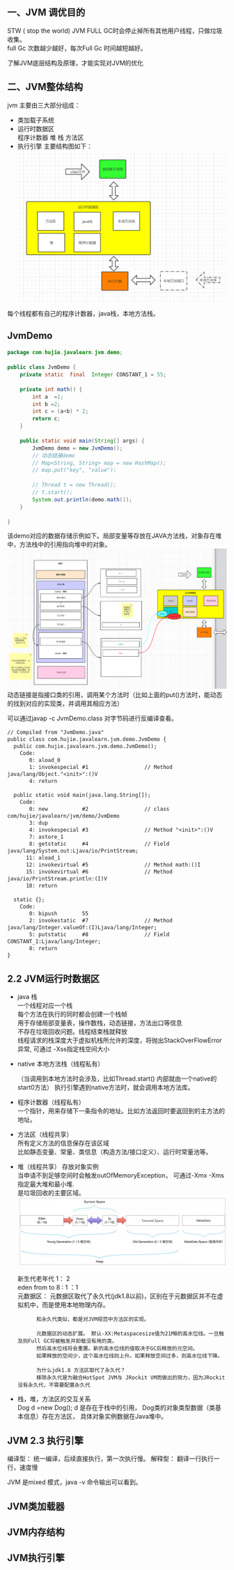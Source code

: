 
## 一、JVM 调优目的  
  STW ( stop the world)  JVM FULL GC时会停止掉所有其他用户线程，只做垃圾收集。  
  full Gc 次数越少越好，每次Full Gc 时间越短越好。
  
  了解JVM底层结构及原理，才能实现对JVM的优化

## 二、JVM整体结构
jvm 主要由三大部分组成：
- 类加载子系统
- 运行时数据区  
  程序计数器  堆  栈  方法区
- 执行引擎
主要结构图如下：
![jvm](../../../../../resources/images/jvm/jvm_structure.png) 



每个线程都有自己的程序计数器，java栈，本地方法栈。
## JvmDemo
```java
package com.hujie.javalearn.jvm.demo;

public class JvmDemo {
    private static  final  Integer CONSTANT_1 = 55;

    private int math() {
        int a  =1;
        int b =2;
        int c = (a+b) * 2;
        return c;
    }

    public static void main(String[] args) {
        JvmDemo demo = new JvmDemo();
        // 动态链接demo
        // Map<String, String> map = new HashMap();
        // map.put("key", "value");
  
        // Thread t = new Thread();
        // t.start();
        System.out.println(demo.math());
    }

}

```
该demo对应的数据存储示例如下。局部变量等存放在JAVA方法栈，对象存在堆中，方法栈中的引用指向堆中的对象。
![jvm](../../../../../resources/images/jvm/jvm_demo1.png) 
动态链接是指接口类的引用，调用某个方法时（比如上面的put()方法时，能动态的找到对应的实现类，并调用其相应方法）  

可以通过javap -c JvmDemo.class 对字节码进行反编译查看。
```class
// Compiled from "JvmDemo.java"
public class com.hujie.javalearn.jvm.demo.JvmDemo {
  public com.hujie.javalearn.jvm.demo.JvmDemo();
    Code:
       0: aload_0
       1: invokespecial #1                  // Method java/lang/Object."<init>":()V
       4: return

  public static void main(java.lang.String[]);
    Code:
       0: new           #2                  // class com/hujie/javalearn/jvm/demo/JvmDemo
       3: dup
       4: invokespecial #3                  // Method "<init>":()V
       7: astore_1
       8: getstatic     #4                  // Field java/lang/System.out:Ljava/io/PrintStream;
      11: aload_1
      12: invokevirtual #5                  // Method math:()I
      15: invokevirtual #6                  // Method java/io/PrintStream.println:(I)V
      18: return

  static {};
    Code:
       0: bipush        55
       2: invokestatic  #7                  // Method java/lang/Integer.valueOf:(I)Ljava/lang/Integer;
       5: putstatic     #8                  // Field CONSTANT_1:Ljava/lang/Integer;
       8: return
}
```


## 2.2 JVM运行时数据区
- java 栈  
   一个线程对应一个栈  
   每个方法在执行的同时都会创建一个栈帧  
   用于存储局部变量表，操作数栈，动态链接，方法出口等信息  
   不存在垃圾回收问题。线程结束栈就释放  
   线程请求的栈深度大于虚拟机栈所允许的深度，将抛出StackOverFlowError异常, 可通过 -Xss指定栈空间大小

- native 本地方法栈（线程私有） 

  （当调用到本地方法时会涉及，比如Thread.start()  内部就由一个native的start0方法） 
  执行引擎遇到native方法时，就会调用本地方法库。

- 程序计数器（线程私有）  
 一个指针，用来存储下一条指令的地址。比如方法返回时要返回到的主方法的地址。
 
- 方法区（线程共享）  
   所有定义方法的信息保存在该区域  
   比如静态变量、常量、类信息（构造方法/接口定义）、运行时常量池等。

- 堆（线程共享）
 存放对象实例  
 当申请不到足够空间时会触发outOfMemoryException， 可通过-Xmx -Xms指定最大堆和最小堆.  
 是垃圾回收的主要区域。
  ![jvm](../../../../../resources/images/jvm/heap_structure.png) 
  
  新生代老年代 1： 2  
  eden   from  to  8 : 1 ：1  
  元数据区： 元数据区取代了永久代(jdk1.8以前)，区别在于元数据区并不在虚拟机中，而是使用本地物理内存。  
            
            
            和永久代类似，都是对JVM规范中方法区的实现。
            
            元数据区的动态扩展。 默认-XX:Metaspacesize值为21MB的高水位线。一旦触及则Full GC将被触发并卸载没有用的类。  
            然后高水位线将会重置。新的高水位线的值取决于GC后释放的元空间。  
            如果释放的空间少，这个高水位线则上升。如果释放空间过多，则高水位线下降。
            
            为什么jdk1.8 方法区取代了永久代？  
            移除永久代是为融合HotSpot JVM与 JRockit VM而做出的努力，因为JRockit没有永久代，不需要配置永久代
            
 
  
- 栈，堆，方法区的交互关系  
  Dog d =new Dog();
  d 是存在于栈中的引用， Dog类的对象类型数据（类基本信息）存在方法区， 具体对象实例数据在Java堆中。

## JVM 2.3 执行引擎  
  编译型： 统一编译，后续直接执行，第一次执行慢。
  解释型： 翻译一行执行一行，速度慢
 
 JVM 是mixed 模式，java -v 命令输出可以看到。



## JVM类加载器


## JVM内存结构


## JVM执行引擎
